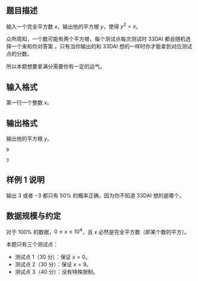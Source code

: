 ## 题目描述

输入一个完全平方数 $x$，输出他的平方根 $y$，使得 $y^2=x$。

众所周知，一个数可能有两个平方根，每个测试点每次测试时 33DAI 都会随机选择一个来和你对答案
。只有当你输出的和 33DAI 想的一样时你才能拿到对应测试点的分数。

所以本题想要拿满分需要你有一定的运气。

## 输入格式

第一行一个整数 $x$。  

## 输出格式

输出他的平方根 $y$。

```input1
9
```

```output1
3
```

## 样例 1 说明

输出 $3$ 或者 $-3$ 都只有 $50\%$ 的概率正确，因为你不知道 33DAI 想的是哪个。

## 数据规模与约定

对于 $100\%$ 的数据，$0 \le x \le 10^4$，且 $x$ 必然是完全平方数（即某个数的平方）。

本题只有三个测试点：

- 测试点 1（30 分）：保证 $x = 0$。
- 测试点 2（30 分）：保证 $x = 9$。
- 测试点 3（40 分）：没有特殊限制。

